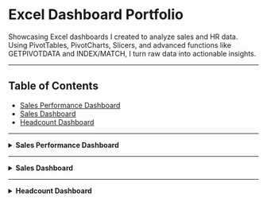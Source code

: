# Excel Dashboard Portfolio

Showcasing Excel dashboards I created to analyze sales and HR data. Using PivotTables, PivotCharts, Slicers, and advanced functions like GETPIVOTDATA and INDEX/MATCH, I turn raw data into actionable insights.

---

## Table of Contents

- [Sales Performance Dashboard](#sales-performance-dashboard)
- [Sales Dashboard](#sales-dashboard)
- [Headcount Dashboard](#headcount-dashboard)

---

<details>
<summary><strong>Sales Performance Dashboard</strong></summary>

### Overview

Analyzes global sales performance across regions, products, and years.

### Dataset

- **Fields:** Country, Product Category, Year, Total Sales, Payment Method
- **Data:** Sample sales dataset (fictional)

### Key Features

- **KPIs:** Total Sales, Top Product, Top Region
- **Slicers:** Year, Country
- **Charts:**
  - Sales by Product Category (Bar Chart)
  - Sales Trend by Year (Line Chart)
  - Sales by Country & Category (Stacked Column Chart)
  - Payment Method Distribution (Pie Chart)

### Insights

- Brazil leads with $102K in sales
- Toys are the top product category at $92K
- Sales dipped in 2021–2022, rebounded in 2023
- Credit Card and Gift Card payments account for 52% of transactions

### Tools & Skills

**Excel:** PivotTables, PivotCharts, Slicers, GETPIVOTDATA, INDEX/MATCH

### Screenshot

![Sales Performance Dashboard Screenshot](./images/sales_performance_dashboard.png)

</details>

---

<details>
<summary><strong>Sales Dashboard</strong></summary>

### Overview

Tracks overall sales performance, order value trends, and year-over-year growth.

### Dataset

- **Fields:** Order Date, Customer Name, Region, Product Quantity, Unit Price, Sales Rep, Notes, Total Sales
- **Data:** Sample sales dataset (fictional)

### Key Features

- **KPIs:** Average Order Value, Total Sales, Number of Orders, Top Selling Product
- **Slicers:** Year, Sales Rep
- **Charts:**
  - Year-over-Year Growth % (Bar Chart)
  - Sales by Region (Bar Chart)
  - Sales by Year (Line Chart)
  - Average Order Value per Year (Clustered Column + Line Chart)
  - Sales by Sales Rep (Bar Chart)

### Insights

- East Region leads with $870K in sales
- Daniel King tops Sales Reps at $981K
- Sales dipped in 2023, rebounded in 2024
- Printers are the best-selling product at $761K

### Tools & Skills

**Excel:** PivotTables, PivotCharts, Slicers, GETPIVOTDATA, INDEX/MATCH

### Screenshot

![Sales Dashboard Screenshot](./images/sales_dashboard.png)

</details>

---

<details>
<summary><strong>Headcount Dashboard</strong></summary>

### Overview

Presents organizational employee data.

### Dataset

- **Fields:** Employee ID, Department, Name, Job Title, Gender, Age, Salary, Hire Date, Performance Rating
- **Data:** Sample HR dataset (fictional)

### Key Features

- **KPIs:** Total Employees, Average Salary, Average Age
- **Slicers:** Hire Date (Year), Department
- **Charts:**
  - Hiring Trend by Year (Line Chart)
  - Number of Employees by Department (Bar Chart)
  - Average Salary by Department (Bar Chart)
  - Gender Distribution (Pie Chart)

### Insights

- IT department has the highest average salary at $82K
- Sales and HR have the most employees at 156 each
- Hiring peaked in 2017 and declined afterward

### Tools & Skills

**Excel:** PivotTables, PivotCharts, Slicers, GETPIVOTDATA, INDEX/MATCH

### Screenshot

![HR Dashboard Screenshot](./images/headcount_dashboard.png)

</details>
